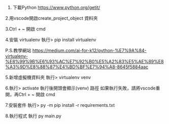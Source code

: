 1. 下載Python
   https://www.python.org/getit/

2.用vscode開啟create_project_object 資料夾

3.Ctrl + ~ 開啟 cmd

4.安裝 virtualenv 
  執行> pip install virtualenv
  
  P.S.教學網站 https://medium.com/ai-for-k12/python-%E7%9A%84-virtualenv-%E8%99%9B%E6%93%AC%E7%92%B0%E5%A2%83%E5%AE%89%E8%A3%9D%E8%88%87%E4%BD%BF%E7%94%A8-8645f5884aac

5.新增虛擬機資料夾
  執行> virtualenv venv

6.執行> activate
  執行後開頭會顯示(venv) 路徑
  如果執行失敗，請將vscode重開，再Ctrl + ~ 開啟 cmd

7.安裝套件
  執行> py -m pip install -r requirements.txt

8.執行程式
  執行 py main.py
